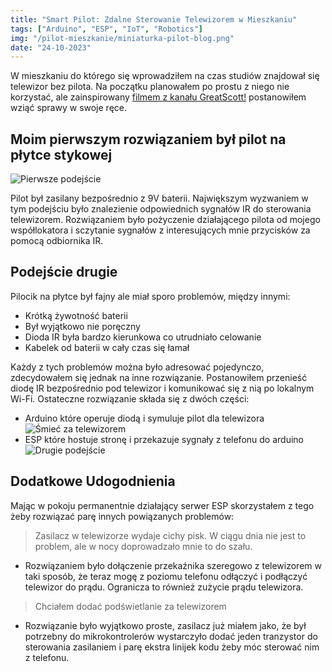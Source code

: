 ```yaml
---
title: "Smart Pilot: Zdalne Sterowanie Telewizorem w Mieszkaniu"
tags: ["Arduino", "ESP", "IoT", "Robotics"]
img: "/pilot-mieszkanie/miniaturka-pilot-blog.png"
date: "24-10-2023"
---
```


W mieszkaniu do którego się wprowadziłem na czas studiów znajdował się telewizor bez pilota.
Na początku planowałem po prostu z niego nie korzystać, ale zainspirowany [filmem z kanału GreatScott!](https://youtu.be/j1V2I-otdzk) postanowiłem wziąć sprawy w swoje ręce.

## Moim pierwszym rozwiązaniem był pilot na płytce stykowej

![Pierwsze podejście](/pilot-mieszkanie/prosty-pilot.png)

Pilot był zasilany bezpośrednio z 9V baterii.
Największym wyzwaniem w tym podejściu było znalezienie odpowiednich sygnałów IR do sterowania telewizorem.
Rozwiązaniem było pożyczenie działającego pilota od mojego współlokatora i sczytanie sygnałów z interesujących mnie przycisków za pomocą odbiornika IR.

## Podejście drugie

Pilocik na płytce był fajny ale miał sporo problemów, między innymi:

- Krótką żywotność baterii
- Był wyjątkowo nie poręczny
- Dioda IR była bardzo kierunkowa co utrudniało celowanie
- Kabelek od baterii w cały czas się łamał

Każdy z tych problemów można było adresować pojedynczo, zdecydowałem się jednak na inne rozwiązanie.
Postanowiłem przenieść diodę IR bezpośrednio pod telewizor i komunikować się z nią po lokalnym Wi-Fi.
Ostateczne rozwiązanie składa się z dwóch części:

- Arduino które operuje diodą i symuluje pilot dla telewizora
  ![Śmieć za telewizorem](/pilot-mieszkanie/smiec-za-telewizorem.png)
- ESP które hostuje stronę i przekazuje sygnały z telefonu do arduino
  ![Drugie podejście](/pilot-mieszkanie/pilot-online.png)

## Dodatkowe Udogodnienia

Mając w pokoju permanentnie działający serwer ESP skorzystałem z tego żeby rozwiązać parę innych powiązanych problemów:

> Zasilacz w telewizorze wydaje cichy pisk. W ciągu dnia nie jest to problem, ale w nocy doprowadzało mnie to do szału.

- Rozwiązaniem było dołączenie przekaźnika szeregowo z telewizorem w taki sposób, że teraz mogę z poziomu telefonu odłączyć i podłączyć telewizor do prądu. Ogranicza to również zużycie prądu telewizora.

> Chciałem dodać podświetlanie za telewizorem

- Rozwiązanie było wyjątkowo proste, zasilacz już miałem jako, że był potrzebny do mikrokontrolerów wystarczyło dodać jeden tranzystor do sterowania zasilaniem i parę ekstra linijek kodu żeby móc sterować nim z telefonu.
